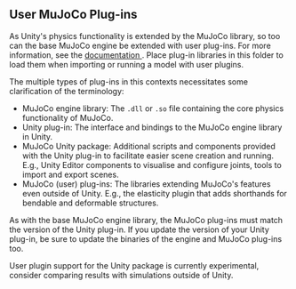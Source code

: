 ## User MuJoCo Plug-ins

As Unity's physics functionality is extended by the MuJoCo library, so too can the base MuJoCo engine be extended with user plug-ins. For more information, see the [documentation ](https://mujoco.readthedocs.io/en/latest/programming/extension.html#explugin). Place plug-in libraries in this folder to load them when importing or running a model with user plugins. 

The multiple types of plug-ins in this contexts necessitates some clarification of the terminology:
- MuJoCo engine library: The `.dll` or `.so` file containing the core physics functionality of MuJoCo.
- Unity plug-in: The interface and bindings to the MuJoCo engine library in Unity.
- MuJoCo Unity package: Additional scripts and components provided with the Unity plug-in to facilitate easier scene creation and running. E.g., Unity Editor components to visualise and configure joints, tools to import and export scenes.
- MuJoCo (user) plug-ins: The libraries extending MuJoCo's features even outside of Unity. E.g., the elasticity plugin that adds shorthands for bendable and deformable structures.

As with the base MuJoCo engine library, the MuJoCo plug-ins must match the version of the Unity plug-in. If you update the version of your Unity plug-in, be sure to update the binaries of the engine and MuJoCo plug-ins too.

User plugin support for the Unity package is currently experimental, consider comparing results with simulations outside of Unity.
